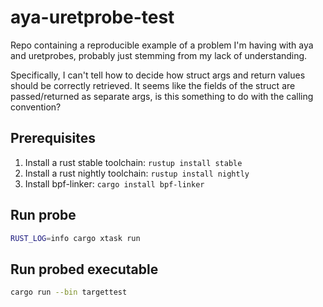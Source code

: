# aya-uretprobe-test

Repo containing a reproducible example of a problem I'm having with aya and uretprobes, probably just stemming from my lack of understanding.

Specifically, I can't tell how to decide how struct args and return values should be correctly retrieved. It seems like the fields of the struct are passed/returned as separate args, is this something to do with the calling convention?

## Prerequisites

1. Install a rust stable toolchain: `rustup install stable`
1. Install a rust nightly toolchain: `rustup install nightly`
1. Install bpf-linker: `cargo install bpf-linker`

## Run probe

```bash
RUST_LOG=info cargo xtask run
```

## Run probed executable

```bash
cargo run --bin targettest
```
